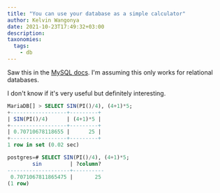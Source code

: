 ```yaml
---
title: "You can use your database as a simple calculator"
author: Kelvin Wangonya
date: 2021-10-23T17:49:32+03:00
description:
taxonomies:
  tags:
    - db
---
```


Saw this in the [MySQL docs](https://dev.mysql.com/doc/refman/8.0/en/entering-queries.html). I'm assuming this only works for relational databases.

I don't know if it's very useful but definitely interesting.

```sql
MariaDB[] > SELECT SIN(PI()/4), (4+1)*5;
+------------------+---------+
| SIN(PI()/4)      | (4+1)*5 |
+------------------+---------+
| 0.70710678118655 |      25 |
+------------------+---------+
1 row in set (0.02 sec)
```

```sql
postgres=# SELECT SIN(PI()/4), (4+1)*5;
        sin         | ?column?
--------------------+----------
 0.7071067811865475 |       25
(1 row)
```
